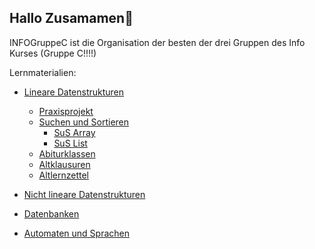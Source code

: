 ## Hallo Zusamamen👋

INFOGruppeC ist die Organisation der besten der drei Gruppen des Info Kurses (Gruppe C!!!!) 

Lernmaterialien:

 - [Lineare Datenstrukturen](https://github.com/INFOGruppeC/Lernzettel/blob/main/Lineare-Datenstrukturen/)
   - [Praxisprojekt](https://github.com/INFOGruppeC/Praxissimulation)
   - [Suchen und Sortieren](https://github.com/INFOGruppeC/Lernzettel/blob/main//Lineare-Datenstrukturen/sus/)
     - [SuS Array](https://github.com/INFOGruppeC/Lernzettel/blob/main/Lineare-Datenstrukturen/sus/SuS%20Array.md)
     - [SuS List](https://github.com/INFOGruppeC/Lernzettel/blob/main/Lineare-Datenstrukturen/sus/SuS%20List.md)
   - [Abiturklassen](https://github.com/INFOGruppeC/Lernzettel/blob/main/Lineare-Datenstrukturen/Abiturklassen/)
   - [Altklausuren](https://github.com/INFOGruppeC/Lernzettel/blob/main/Lineare-Datenstrukturen/Altklausuren/)
   - [Altlernzettel](https://github.com/INFOGruppeC/Lernzettel/blob/main/Lineare-Datenstrukturen/Altlernzettel/)
 
 - [Nicht lineare Datenstrukturen](https://github.com/INFOGruppeC/Lernzettel/blob/main/Nicht-lineare-Datenstrukturen/)

 - [Datenbanken](https://github.com/INFOGruppeC/Lernzettel/blob/main/Datenbanken/)

 - [Automaten und Sprachen](https://github.com/INFOGruppeC/Lernzettel/blob/main/Autotmaten-und-Sprachen/)
